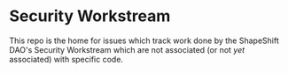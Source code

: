 # Security Workstream

This repo is the home for issues which track work done by the ShapeShift DAO's Security Workstream which are not associated (or not *yet* associated) with specific code.
